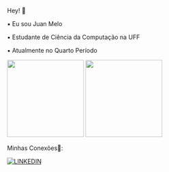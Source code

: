 
Hey! 🎈

▪︎ Eu sou Juan Melo

▪︎ Estudante de Ciência da Computação na UFF

▪︎ Atualmente no Quarto Período



 <img height="180em" src="https://github-readme-stats.vercel.app/api?username=MeloJu&show_icons=true&theme=tokyonight"/>   
 <img height="180em" src="https://github-readme-stats.vercel.app/api/top-langs/?username=MeloJu&layout=compact&theme=tokyonight"/>


Minhas Conexões💈:

[![LINKEDIN](https://img.shields.io/badge/LinkedIn-0077B5?style=for-the-badge&logo=linkedin&logoColor=white)](https://www.linkedin.com/in/juan-melo-705626199)

